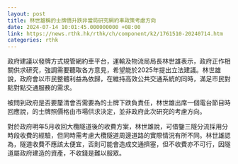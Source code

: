 ```yaml
---
layout: post
title: 林世雄稱的士牌價升跌非當局研究網約車政策考慮方向
date: 2024-07-14 10:01:45.000000000 +08:00
link: https://news.rthk.hk/rthk/ch/component/k2/1761510-20240714.htm
categories: rthk
---
```


政府建議以發牌方式規管網約車平台，運輸及物流局局長林世雄表示，政府正作相關供求研究，強調需要聽取各方意見，希望能於2025年提出立法建議。林世雄說，政府會以市民整體利益為依歸，在維持高效公共交通系統的同時，滿足市民對點對點交通服務的需求。

被問到政府是否要釐清會否需要為的士牌下跌負責任，林世雄出席一個電台節目時回應說，的士牌照價格由市場供求決定，並非政府此次研究的考慮方向。

對於政府明年5月收回大欖隧道後的收費方案，林世雄說，可借鑒三隧分流採用分時段收費的經驗，但同時需考慮大欖隧道周邊道路的實際情況有所不同。林世雄認為，隧道收費不應該太便宜，否則可能會造成交通擠塞，但不收費亦不可行，因隧道屬政府建造的資產，不收錢是難以服眾。
